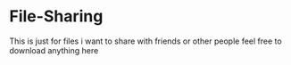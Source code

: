# File-Sharing
This is just for files i want to share with friends or other people feel free to download anything here
